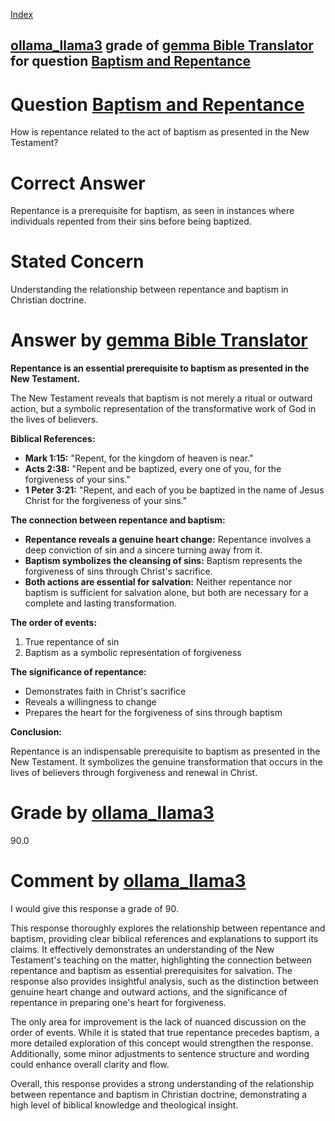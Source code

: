 
[Index](../../../../index.md)
## [ollama_llama3](../../../grading_models/ollama_llama3.md) grade of [gemma Bible Translator](../../../answering_models/gemma_Bible_Translator.md) for question [Baptism and Repentance](../../../questions/Baptism_and_Repentance.md)

# Question [Baptism and Repentance](../../../questions/Baptism_and_Repentance.md)
How is repentance related to the act of baptism as presented in the New Testament?

# Correct Answer
Repentance is a prerequisite for baptism, as seen in instances where individuals repented from their sins before being baptized.

# Stated Concern
Understanding the relationship between repentance and baptism in Christian doctrine.

# Answer by [gemma Bible Translator](../../../answering_models/gemma_Bible_Translator.md)
**Repentance is an essential prerequisite to baptism as presented in the New Testament.**

The New Testament reveals that baptism is not merely a ritual or outward action, but a symbolic representation of the transformative work of God in the lives of believers.

**Biblical References:**

* **Mark 1:15:** "Repent, for the kingdom of heaven is near."
* **Acts 2:38:** "Repent and be baptized, every one of you, for the forgiveness of your sins."
* **1 Peter 3:21:** "Repent, and each of you be baptized in the name of Jesus Christ for the forgiveness of your sins."

**The connection between repentance and baptism:**

* **Repentance reveals a genuine heart change:** Repentance involves a deep conviction of sin and a sincere turning away from it.
* **Baptism symbolizes the cleansing of sins:** Baptism represents the forgiveness of sins through Christ's sacrifice.
* **Both actions are essential for salvation:** Neither repentance nor baptism is sufficient for salvation alone, but both are necessary for a complete and lasting transformation.

**The order of events:**

1. True repentance of sin
2. Baptism as a symbolic representation of forgiveness

**The significance of repentance:**

* Demonstrates faith in Christ's sacrifice
* Reveals a willingness to change
* Prepares the heart for the forgiveness of sins through baptism

**Conclusion:**

Repentance is an indispensable prerequisite to baptism as presented in the New Testament. It symbolizes the genuine transformation that occurs in the lives of believers through forgiveness and renewal in Christ.

# Grade by [ollama_llama3](../../../grading_models/ollama_llama3.md)
90.0

# Comment by [ollama_llama3](../../../grading_models/ollama_llama3.md)
I would give this response a grade of 90.

This response thoroughly explores the relationship between repentance and baptism, providing clear biblical references and explanations to support its claims. It effectively demonstrates an understanding of the New Testament's teaching on the matter, highlighting the connection between repentance and baptism as essential prerequisites for salvation. The response also provides insightful analysis, such as the distinction between genuine heart change and outward actions, and the significance of repentance in preparing one's heart for forgiveness.

The only area for improvement is the lack of nuanced discussion on the order of events. While it is stated that true repentance precedes baptism, a more detailed exploration of this concept would strengthen the response. Additionally, some minor adjustments to sentence structure and wording could enhance overall clarity and flow.

Overall, this response provides a strong understanding of the relationship between repentance and baptism in Christian doctrine, demonstrating a high level of biblical knowledge and theological insight.
